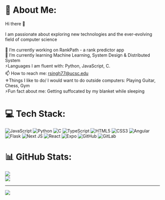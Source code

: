 # 💫 About Me:
 Hi there 👋<br><br>I am passionate about exploring new technologies and the ever-evolving field of computer science<br><br>🔭 I’m currently working on RankPath - a rank predictor app<br>🌱 I’m currently learning Machine Learning, System Design & Distributed System<br>⚡Languages I am fluent with: Python, JavaScript, C.<br>📫 How to reach me: rsingh77@ucsc.edu<br>⚜️Things I like to do/ I would want to do outside computers: Playing Guitar, Chess, Gym<br>⚡Fun fact about me:  Getting suffocated by my blanket while sleeping


# 💻 Tech Stack:
![JavaScript](https://img.shields.io/badge/javascript-%23323330.svg?style=plastic&logo=javascript&logoColor=%23F7DF1E) ![Python](https://img.shields.io/badge/python-3670A0?style=plastic&logo=python&logoColor=ffdd54) ![C](https://img.shields.io/badge/c-%2300599C.svg?style=plastic&logo=c&logoColor=white) ![TypeScript](https://img.shields.io/badge/typescript-%23007ACC.svg?style=plastic&logo=typescript&logoColor=white) ![HTML5](https://img.shields.io/badge/html5-%23E34F26.svg?style=plastic&logo=html5&logoColor=white) ![CSS3](https://img.shields.io/badge/css3-%231572B6.svg?style=plastic&logo=css3&logoColor=white) ![Angular](https://img.shields.io/badge/angular-%23DD0031.svg?style=plastic&logo=angular&logoColor=white) ![Flask](https://img.shields.io/badge/flask-%23000.svg?style=plastic&logo=flask&logoColor=white) ![Next JS](https://img.shields.io/badge/Next-black?style=plastic&logo=next.js&logoColor=white) ![React](https://img.shields.io/badge/react-%2320232a.svg?style=plastic&logo=react&logoColor=%2361DAFB) ![Expo](https://img.shields.io/badge/expo-1C1E24?style=plastic&logo=expo&logoColor=#D04A37) ![GitHub](https://img.shields.io/badge/github-%23121011.svg?style=plastic&logo=github&logoColor=white) ![GitLab](https://img.shields.io/badge/gitlab-%23181717.svg?style=plastic&logo=gitlab&logoColor=white)
# 📊 GitHub Stats:
![](https://github-readme-streak-stats.herokuapp.com/?user=RaghavSingh1212&theme=dark&hide_border=true)<br/>
![](https://github-readme-stats.vercel.app/api/top-langs/?username=RaghavSingh1212&theme=dark&hide_border=true&include_all_commits=false&count_private=false&layout=compact)

---
[![](https://visitcount.itsvg.in/api?id=RaghavSingh1212&icon=0&color=0)](https://visitcount.itsvg.in)

<!-- Proudly created with GPRM ( https://gprm.itsvg.in ) -->
